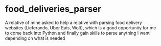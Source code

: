 # food_deliveries_parser
A relative of mine asked to help a relative with parsing food delivery websites (Lieferando, Uber Eats, Wolt), which is a good opportunity for me to come back into Python and finally gain skills to parse anything I want depending on what is needed
